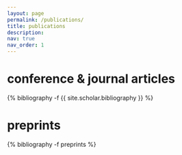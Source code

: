 ```yaml
---
layout: page
permalink: /publications/
title: publications
description:
nav: true
nav_order: 1
---
```

<!-- _pages/publications.md -->


<div class="publications">

<h1>conference &amp; journal articles</h1>

{% bibliography -f {{ site.scholar.bibliography }} %}

<h1>preprints</h1>

{% bibliography -f preprints %}

</div>